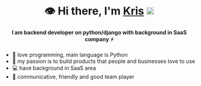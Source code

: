 <h1 align="center"> 👁 Hi there, I'm <a href="https://www.linkedin.com/in/kristina-melikova-498a761b6/" target="_blank">Kris</a> 
<img src="https://github.com/blackcater/blackcater/raw/main/images/Hi.gif" height="20"/></h1>
<h4 align="center">I am backend developer on python/django with background in SaaS company ⚡ </h4>
<ul>
  <li>🐍 love programming, main language is Python</li>
  <li>🤝 my passion is to build products that people and businesses love to use</li>
  <li>💻 have background in SaaS area</li>
  <li>🙂 communicative, friendly and good team player</li>
</ul>

